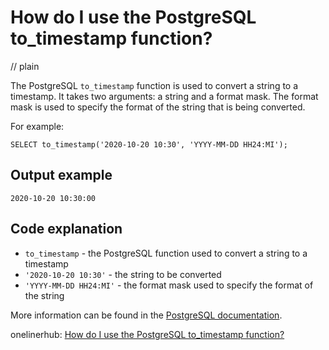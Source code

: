 # How do I use the PostgreSQL to_timestamp function?
// plain

The PostgreSQL `to_timestamp` function is used to convert a string to a timestamp. It takes two arguments: a string and a format mask. The format mask is used to specify the format of the string that is being converted.

For example:

```
SELECT to_timestamp('2020-10-20 10:30', 'YYYY-MM-DD HH24:MI');

```

## Output example

```
2020-10-20 10:30:00
```

## Code explanation


* `to_timestamp` - the PostgreSQL function used to convert a string to a timestamp
* `'2020-10-20 10:30'` - the string to be converted
* `'YYYY-MM-DD HH24:MI'` - the format mask used to specify the format of the string

More information can be found in the [PostgreSQL documentation](https://www.postgresql.org/docs/9.1/functions-formatting.html).

onelinerhub: [How do I use the PostgreSQL to_timestamp function?](https://onelinerhub.com/postgresql/how-do-i-use-the-postgresql-to-timestamp-function)